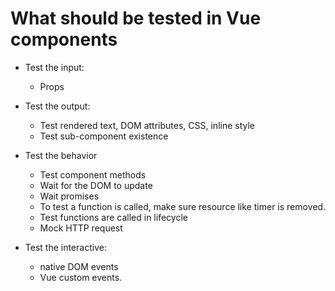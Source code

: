 
# What should be tested in Vue components

- Test the input: 
    - Props

- Test the output:
    - Test rendered text, DOM attributes, CSS, inline style
    - Test sub-component existence

- Test the behavior
    - Test component methods
    - Wait for the DOM to update
    - Wait promises
    - To test a function is called, make sure resource like timer is removed.
    - Test functions are called in lifecycle 
    - Mock HTTP request 

- Test the interactive:
    - native DOM events 
    - Vue custom events.
